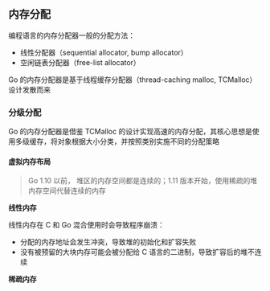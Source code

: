 ## 内存分配

编程语言的内存分配器一般的分配方法：
- 线性分配器（sequential allocator, bump allocator）
- 空闲链表分配器（free-list allocator）


Go 的内存分配器是基于线程缓存分配器（thread-caching malloc, TCMalloc）设计发散而来

### 分级分配


Go 的内存分配器是借鉴 TCMalloc 的设计实现高速的内存分配，其核心思想是使用多级缓存，将对象根据大小分类，并按照类别实施不同的分配策略


#### 虚拟内存布局

> Go 1.10 以前， 堆区的内存空间都是连续的；1.11 版本开始，使用稀疏的堆内存空间代替连续的内存

**线性内存**

线性内存在 C 和 Go 混合使用时会导致程序崩溃：
- 分配的内存地址会发生冲突，导致堆的初始化和扩容失败
- 没有被预留的大块内存可能会被分配给 C 语言的二进制，导致扩容后的堆不连续


**稀疏内存**